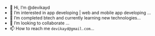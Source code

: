 - 👋 Hi, I’m @devikayd
- 👀 I’m interested in app developing | web and mobile app developing ...
- 🌱 I’m completed btech and currently learning new technologies...
- 💞️ I’m looking to collaborate ...
- 📫 How to reach me `devikayd@gmail.com`...

<!---
devikayd/devikayd is a ✨ special ✨ repository because its `README.md` (this file) appears on your GitHub profile.
You can click the Preview link to take a look at your changes.
--->
